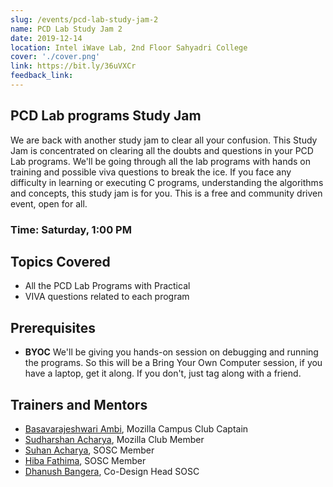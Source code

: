 ```yaml
---
slug: /events/pcd-lab-study-jam-2
name: PCD Lab Study Jam 2
date: 2019-12-14
location: Intel iWave Lab, 2nd Floor Sahyadri College
cover: './cover.png'
link: https://bit.ly/36uVXCr
feedback_link: 
---
```


## PCD Lab programs Study Jam
We are back with another study jam to clear all your confusion.
This Study Jam is concentrated on clearing all the doubts and questions in your PCD Lab programs. We'll be going through all the lab programs with hands on training and possible viva questions to break the ice. If you face any difficulty in learning or executing C programs, understanding the algorithms and concepts, this study jam is for you. This is a free and community driven event, open for all.

### Time: Saturday, 1:00 PM

## Topics Covered
- All the PCD Lab Programs with Practical
- VIVA questions related to each program

## Prerequisites
- __BYOC__ We'll be giving you hands-on session on debugging and running the programs. So this will be a Bring Your Own Computer session, if you have a laptop, get it along. If you don't, just tag along with a friend. 

## Trainers and Mentors
- [Basavarajeshwari Ambi](https://github.com/Basavarajeshwari-Ambi), Mozilla Campus Club Captain
- [Sudharshan Acharya](https://github.com/sudharshanacharya), Mozilla Club Member
- [Suhan Acharya](https://github.com/suhanacharya), SOSC Member
- [Hiba Fathima](https://github.com/ambx), SOSC Member
- [Dhanush Bangera](https://github.com/Dhanushp), Co-Design Head SOSC
